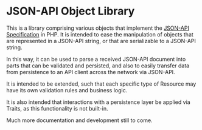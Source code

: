 JSON-API Object Library
==============================================================================

This is a library comprising various objects that implement the [JSON-API Specification](http://jsonapi.org/format) in PHP. It is intended to ease the manipulation of objects that are represented in a JSON-API string, or that are serializable to a JSON-API string.

In this way, it can be used to parse a received JSON-API document into parts that can be validated and persisted, and also to easily transfer data from persistence to an API client across the network via JSON-API.

It is intended to be extended, such that each specific type of Resource may have its own validation rules and business logic.

It is also intended that interactions with a persistence layer be applied via Traits, as this functionality is not built-in.

Much more documentation and development still to come.

